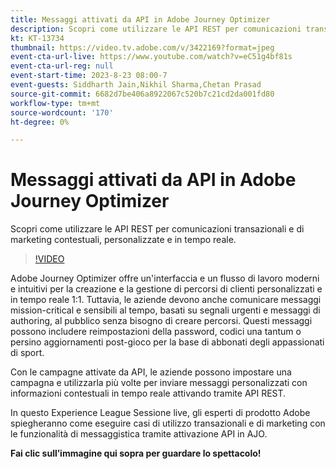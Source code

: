 ```yaml
---
title: Messaggi attivati da API in Adobe Journey Optimizer
description: Scopri come utilizzare le API REST per comunicazioni transazionali e di marketing contestuali, personalizzate e in tempo reale.
kt: KT-13734
thumbnail: https://video.tv.adobe.com/v/3422169?format=jpeg
event-cta-url-live: https://www.youtube.com/watch?v=eC51g4bf81s
event-cta-url-reg: null
event-start-time: 2023-8-23 08:00-7
event-guests: Siddharth Jain,Nikhil Sharma,Chetan Prasad
source-git-commit: 6682d7be406a8922067c520b7c21cd2da001fd80
workflow-type: tm+mt
source-wordcount: '170'
ht-degree: 0%

---
```


# Messaggi attivati da API in Adobe Journey Optimizer

Scopri come utilizzare le API REST per comunicazioni transazionali e di marketing contestuali, personalizzate e in tempo reale.

>[!VIDEO](https://video.tv.adobe.com/v/331788/?learn=on)

Adobe Journey Optimizer offre un&#39;interfaccia e un flusso di lavoro moderni e intuitivi per la creazione e la gestione di percorsi di clienti personalizzati e in tempo reale 1:1. Tuttavia, le aziende devono anche comunicare messaggi mission-critical e sensibili al tempo, basati su segnali urgenti e messaggi di authoring, al pubblico senza bisogno di creare percorsi. Questi messaggi possono includere reimpostazioni della password, codici una tantum o persino aggiornamenti post-gioco per la base di abbonati degli appassionati di sport.

Con le campagne attivate da API, le aziende possono impostare una campagna e utilizzarla più volte per inviare messaggi personalizzati con informazioni contestuali in tempo reale attivando tramite API REST.

In questo Experience League Sessione live, gli esperti di prodotto Adobe spiegheranno come eseguire casi di utilizzo transazionali e di marketing con le funzionalità di messaggistica tramite attivazione API in AJO.

**Fai clic sull’immagine qui sopra per guardare lo spettacolo!**
